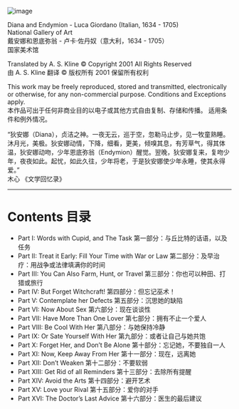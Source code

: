 
![image](https://github.com/Bluebear77/ni_ting_de_dao/assets/119409649/696e6b6c-beca-404f-9713-cb498e49bf13)


Diana and Endymion - Luca Giordano (Italian, 1634 - 1705)<br/>
National Gallery of Art<br/>
戴安娜和恩底弥翁 - 卢卡·佐丹奴（意大利，1634 - 1705）<br/>
国家美术馆

Translated by A. S. Kline © Copyright 2001 All Rights Reserved<br/>
由 A. S. Kline 翻译 © 版权所有 2001 保留所有权利

This work may be freely reproduced, stored and transmitted, electronically or otherwise, for any non-commercial purpose. Conditions and Exceptions apply.<br/>
本作品可出于任何非商业目的以电子或其他方式自由复制、存储和传播。 适用条件和例外情况。

“狄安娜（Diana），贞洁之神。一夜无云，巡于空，忽勒马止步，见一牧童熟睡。沐月光，美极。狄安娜动情，下降，细看，更美，倾嗅其息，有芳草气，得其体温，狄安娜动吻，少年恩底弥翁（Endymion）醒觉。翌晚，狄安娜复来，复吻少年，夜夜如此。起忧，如此久往，少年将老，于是狄安娜使少年永睡，使其永得爱。”<br/>
木心 《文学回忆录》

***

# Contents 目录

- Part I: Words with Cupid, and The Task 第一部分：与丘比特的话语，以及任务
- Part II: Treat it Early: Fill Your Time with War or Law 第二部分：及早治疗：用战争或法律填满你的时间
- Part III: You Can Also Farm, Hunt, or Travel 第三部分：你也可以种田、打猎或旅行
- Part IV: But Forget Witchcraft! 第四部分：但忘记巫术！
- Part V: Contemplate her Defects 第五部分：沉思她的缺陷
- Part VI: Now About Sex 第六部分：现在谈谈性
- Part VII: Have More Than One Lover 第七部分：拥有不止一个爱人
- Part VIII: Be Cool With Her 第八部分：与她保持冷静
- Part IX: Or Sate Yourself With Her 第九部分：或者让自己与她共饱
- Part X: Forget Her, and Don’t Be Alone 第十部分：忘记她，不要独自一人
- Part XI: Now, Keep Away From Her 第十一部分：现在，远离她
- Part XII: Don’t Weaken 第十二部分：不要软弱
- Part XIII: Get Rid of all Reminders 第十三部分：去除所有提醒
- Part XIV: Avoid the Arts 第十四部分：避开艺术
- Part XV: Love your Rival 第十五部分：爱你的对手
- Part XVI: The Doctor’s Last Advice 第十六部分：医生的最后建议
